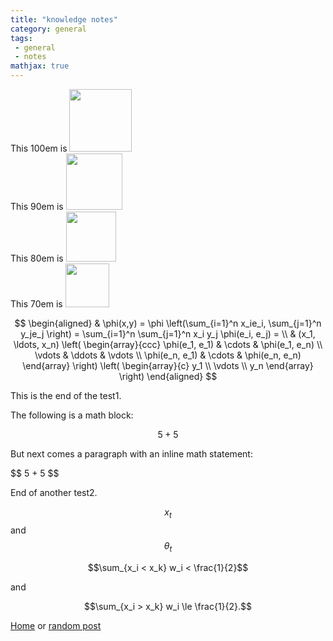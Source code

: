 ```yaml
---
title: "knowledge notes"
category: general
tags: 
 - general
 - notes
mathjax: true
--- 
```


This 100em is 
<img src="https://render.githubusercontent.com/render/math?math=e^{i \pi} = -1" width="100em" height=auto /> <br/>
This 90em is 
<img src="https://render.githubusercontent.com/render/math?math=e^{i \pi} = -1" width="90em" height=auto /> <br/>
This 80em is 
<img src="https://render.githubusercontent.com/render/math?math=e^{i \pi} = -1" width="80em" height=auto /> <br/>
This 70em is 
<img src="https://render.githubusercontent.com/render/math?math=e^{i \pi} = -1" width="70em" height=auto /> <br/>

$$
\begin{aligned}
  & \phi(x,y) = \phi \left(\sum_{i=1}^n x_ie_i, \sum_{j=1}^n y_je_j \right)
  = \sum_{i=1}^n \sum_{j=1}^n x_i y_j \phi(e_i, e_j) = \\
  & (x_1, \ldots, x_n) \left( \begin{array}{ccc}
      \phi(e_1, e_1) & \cdots & \phi(e_1, e_n) \\
      \vdots & \ddots & \vdots \\
      \phi(e_n, e_1) & \cdots & \phi(e_n, e_n)
    \end{array} \right)
  \left( \begin{array}{c}
      y_1 \\
      \vdots \\
      y_n
    \end{array} \right)
\end{aligned}
$$

This is the end of the test1.

The following is a math block:

$$ 5 + 5 $$

But next comes a paragraph with an inline math statement:

\$$ 5 + 5 $$

End of another test2.

$$ x_t $$ and $$\theta_t$$

$$\sum_{x_i < x_k} w_i < \frac{1}{2}$$

and

$$\sum_{x_i > x_k} w_i \le \frac{1}{2}.$$

[Home](/) or [random post](/random)